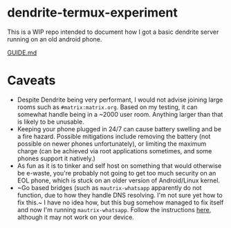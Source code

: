 # dendrite-termux-experiment
This is a WIP repo intended to document how I got a basic dendrite server running on an old android phone.

[GUIDE.md](https://github.com/starchturrets/dendrite-termux-experiment/blob/main/GUIDE.md)

# Caveats

- Despite Dendrite being very performant, I would not advise joining large rooms such as `#matrix:matrix.org`. Based on my testing, it can somewhat handle being in a ~2000 user room. Anything larger than that is likely to be unusable.
- Keeping your phone plugged in 24/7 can cause battery swelling and be a fire hazard. Possible mitigations include removing the battery (not possible on newer phones unfortunately), or limiting the maximum charge (can be achieved via root applications sometimes, and some phones support it natively.) 
-  As fun as it is to tinker and self host on something that would otherwise be e-waste, you're probably not going to get too much security on an EOL phone, which is stuck on an older version of Android/Linux kernel.  
- ~Go based bridges (such as `mautrix-whatsapp` apparently do not function, due to how they handle DNS resolving. I'm not sure yet how to fix this.~ I have no idea how, but this bug somehow managed to fix itself and now I'm running `mautrix-whatsapp`. Follow the instructions [here](https://docs.mau.fi/bridges/go/setup.html?bridge=whatsapp), although it may not work on your device.
